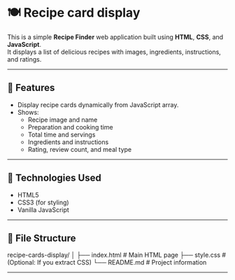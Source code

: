 # 🍽️ Recipe card display

This is a simple **Recipe Finder** web application built using **HTML**, **CSS**, and **JavaScript**.  
It displays a list of delicious recipes with images, ingredients, instructions, and ratings.

---

## 🌟 Features

- Display recipe cards dynamically from JavaScript array.
- Shows:
  - Recipe image and name
  - Preparation and cooking time
  - Total time and servings
  - Ingredients and instructions
  - Rating, review count, and meal type

---

## 🧪 Technologies Used

- HTML5
- CSS3 (for styling)
- Vanilla JavaScript

---

## 📂 File Structure

recipe-cards-display/
│
├── index.html # Main HTML page
├── style.css # (Optional: If you extract CSS)
└── README.md # Project information

---
